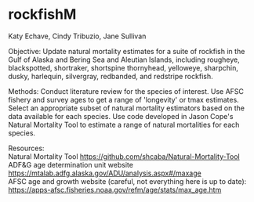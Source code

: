 # rockfishM

Katy Echave, Cindy Tribuzio, Jane Sullivan

Objective:  Update natural mortality estimates for a suite of rockfish in the Gulf of Alaska and Bering Sea and Aleutian Islands, including rougheye, blackspotted, shortraker, shortspine thornyhead, yelloweye, sharpchin, dusky, harlequin, silvergray, redbanded, and redstripe rockfish. 

Methods:  Conduct literature review for the species of interest. Use AFSC fishery and survey ages to get a range of 'longevity' or tmax estimates. Select an appropriate subset of natural mortality estimators based on the data available for each species. Use code developed in Jason Cope's Natural Mortality Tool to estimate a range of natural mortalities for each species.

Resources:  
Natural Mortality Tool https://github.com/shcaba/Natural-Mortality-Tool  
ADF&G age determination unit website https://mtalab.adfg.alaska.gov/ADU/analysis.aspx#/maxage  
AFSC age and growth website (careful, not everything here is up to date): https://apps-afsc.fisheries.noaa.gov/refm/age/stats/max_age.htm 

